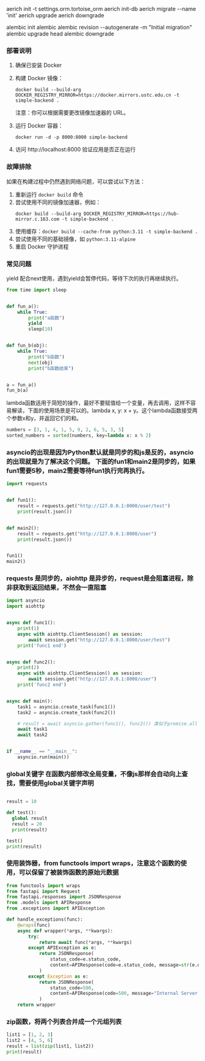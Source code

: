 aerich init -t settings.orm.tortoise_orm
aerich init-db
aerich migrate --name 'init'
aerich upgrade
aerich downgrade

alembic init alembic
alembic revision --autogenerate -m "Initial migration"
alembic upgrade head
alembic downgrade

### 部署说明

1. 确保已安装 Docker

2. 构建 Docker 镜像：
   ```
   docker build --build-arg DOCKER_REGISTRY_MIRROR=https://docker.mirrors.ustc.edu.cn -t simple-backend .
   ```
   注意：你可以根据需要更改镜像加速器的 URL。

3. 运行 Docker 容器：
   ```
   docker run -d -p 8000:8000 simple-backend
   ```

4. 访问 http://localhost:8000 验证应用是否正在运行

### 故障排除

如果在构建过程中仍然遇到网络问题，可以尝试以下方法：

1. 重新运行 `docker build` 命令
2. 尝试使用不同的镜像加速器，例如：
   ```
   docker build --build-arg DOCKER_REGISTRY_MIRROR=https://hub-mirror.c.163.com -t simple-backend .
   ```
3. 使用缓存：`docker build --cache-from python:3.11 -t simple-backend .`
4. 尝试使用不同的基础镜像，如 `python:3.11-alpine`
5. 重启 Docker 守护进程

### 常见问题

yield 配合next使用，遇到yield会暂停代码，等待下次的执行再继续执行。

```python
from time import sleep


def fun_a():
    while True:
        print("a函数")
        yield
        sleep(10)


def fun_b(obj):
    while True:
        print("b函数")
        next(obj)
        print("b函数结束")


a = fun_a()
fun_b(a)
```

lambda函数适用于简短的操作，最好不要赋值给一个变量，再去调用，这样不容易解读，下面的使用场景是可以的。lambda x, y: x +
y。这个lambda函数接受两个参数x和y，并返回它们的和。

```python
numbers = [3, 1, 4, 1, 5, 9, 2, 6, 5, 3, 5]
sorted_numbers = sorted(numbers, key=lambda x: x % 2)
```

### asyncio的出现是因为Python默认就是同步的和js是反的，asyncio的出现就是为了解决这个问题。 下面的fun1和main2是同步的，如果fun1需要5秒，main2需要等待fun1执行完再执行。

```python
import requests


def fun1():
    result = requests.get("http://127.0.0.1:8000/user/test")
    print(result.json())


def main2():
    result = requests.get("http://127.0.0.1:8000/user")
    print(result.json())


fun1()
main2()
```

### requests 是同步的，aiohttp 是异步的，request是会阻塞进程，除非获取到返回结果，不然会一直阻塞

```python
import asyncio
import aiohttp


async def func1():
    print(1)
    async with aiohttp.ClientSession() as session:
        await session.get("http://127.0.0.1:8000/user/test")
    print('func1 end')


async def func2():
    print(2)
    async with aiohttp.ClientSession() as session:
        await session.get("http://127.0.0.1:8000/user")
    print('func2 end')


async def main():
    task1 = asyncio.create_task(func1())
    task2 = asyncio.create_task(func2())

    # result = await asyncio.gather(func1(), func2()) 类似于promise.all
    await task1
    await task2


if __name__ == "__main__":
    asyncio.run(main())
```



### global关键字 在函数内部修改全局变量，不像js那样会自动向上查找，需要使用global关键字声明

```python

result = 10

def test():
  global result
  result = 20
  print(result)

test()
print(result)
```


### 使用装饰器，from functools import wraps，注意这个函数的使用，可以保留了被装饰函数的原始元数据

```python
from functools import wraps
from fastapi import Request
from fastapi.responses import JSONResponse
from .models import APIResponse
from .exceptions import APIException

def handle_exceptions(func):
    @wraps(func)
    async def wrapper(*args, **kwargs):
        try:
            return await func(*args, **kwargs)
        except APIException as e:
            return JSONResponse(
                status_code=e.status_code,
                content=APIResponse(code=e.status_code, message=str(e.detail)).dict()
            )
        except Exception as e:
            return JSONResponse(
                status_code=500,
                content=APIResponse(code=500, message="Internal Server Error").dict()
            )
    return wrapper
```


### zip函数，将两个列表合并成一个元组列表

```python
list1 = [1, 2, 3]
list2 = [4, 5, 6]
result = list(zip(list1, list2))
print(result)
```

